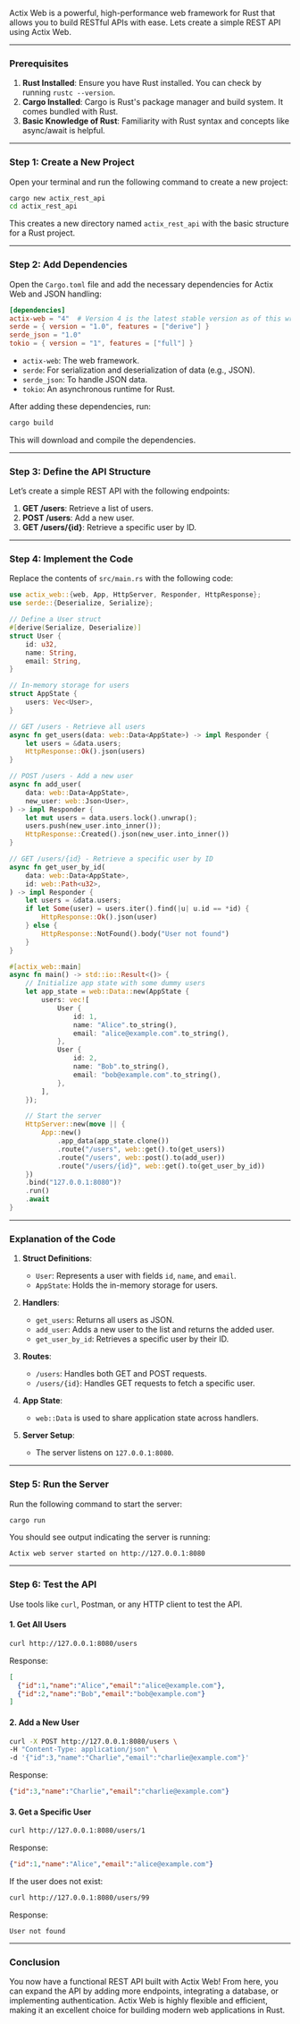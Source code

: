 Actix Web is a powerful, high-performance web framework for Rust that allows you to build RESTful APIs with ease. Lets create a simple REST API using Actix Web.

---

### **Prerequisites**
1. **Rust Installed**: Ensure you have Rust installed. You can check by running `rustc --version`.
2. **Cargo Installed**: Cargo is Rust's package manager and build system. It comes bundled with Rust.
3. **Basic Knowledge of Rust**: Familiarity with Rust syntax and concepts like async/await is helpful.

---

### **Step 1: Create a New Project**
Open your terminal and run the following command to create a new project:
```bash
cargo new actix_rest_api
cd actix_rest_api
```

This creates a new directory named `actix_rest_api` with the basic structure for a Rust project.

---

### **Step 2: Add Dependencies**
Open the `Cargo.toml` file and add the necessary dependencies for Actix Web and JSON handling:
```toml
[dependencies]
actix-web = "4"  # Version 4 is the latest stable version as of this writing
serde = { version = "1.0", features = ["derive"] }
serde_json = "1.0"
tokio = { version = "1", features = ["full"] }
```

- `actix-web`: The web framework.
- `serde`: For serialization and deserialization of data (e.g., JSON).
- `serde_json`: To handle JSON data.
- `tokio`: An asynchronous runtime for Rust.

After adding these dependencies, run:
```bash
cargo build
```
This will download and compile the dependencies.

---

### **Step 3: Define the API Structure**
Let’s create a simple REST API with the following endpoints:
1. **GET /users**: Retrieve a list of users.
2. **POST /users**: Add a new user.
3. **GET /users/{id}**: Retrieve a specific user by ID.

---

### **Step 4: Implement the Code**
Replace the contents of `src/main.rs` with the following code:

```rust
use actix_web::{web, App, HttpServer, Responder, HttpResponse};
use serde::{Deserialize, Serialize};

// Define a User struct
#[derive(Serialize, Deserialize)]
struct User {
    id: u32,
    name: String,
    email: String,
}

// In-memory storage for users
struct AppState {
    users: Vec<User>,
}

// GET /users - Retrieve all users
async fn get_users(data: web::Data<AppState>) -> impl Responder {
    let users = &data.users;
    HttpResponse::Ok().json(users)
}

// POST /users - Add a new user
async fn add_user(
    data: web::Data<AppState>,
    new_user: web::Json<User>,
) -> impl Responder {
    let mut users = data.users.lock().unwrap();
    users.push(new_user.into_inner());
    HttpResponse::Created().json(new_user.into_inner())
}

// GET /users/{id} - Retrieve a specific user by ID
async fn get_user_by_id(
    data: web::Data<AppState>,
    id: web::Path<u32>,
) -> impl Responder {
    let users = &data.users;
    if let Some(user) = users.iter().find(|u| u.id == *id) {
        HttpResponse::Ok().json(user)
    } else {
        HttpResponse::NotFound().body("User not found")
    }
}

#[actix_web::main]
async fn main() -> std::io::Result<()> {
    // Initialize app state with some dummy users
    let app_state = web::Data::new(AppState {
        users: vec![
            User {
                id: 1,
                name: "Alice".to_string(),
                email: "alice@example.com".to_string(),
            },
            User {
                id: 2,
                name: "Bob".to_string(),
                email: "bob@example.com".to_string(),
            },
        ],
    });

    // Start the server
    HttpServer::new(move || {
        App::new()
            .app_data(app_state.clone())
            .route("/users", web::get().to(get_users))
            .route("/users", web::post().to(add_user))
            .route("/users/{id}", web::get().to(get_user_by_id))
    })
    .bind("127.0.0.1:8080")?
    .run()
    .await
}
```

---

### **Explanation of the Code**
1. **Struct Definitions**:
   - `User`: Represents a user with fields `id`, `name`, and `email`.
   - `AppState`: Holds the in-memory storage for users.

2. **Handlers**:
   - `get_users`: Returns all users as JSON.
   - `add_user`: Adds a new user to the list and returns the added user.
   - `get_user_by_id`: Retrieves a specific user by their ID.

3. **Routes**:
   - `/users`: Handles both GET and POST requests.
   - `/users/{id}`: Handles GET requests to fetch a specific user.

4. **App State**:
   - `web::Data` is used to share application state across handlers.

5. **Server Setup**:
   - The server listens on `127.0.0.1:8080`.

---

### **Step 5: Run the Server**
Run the following command to start the server:
```bash
cargo run
```

You should see output indicating the server is running:
```
Actix web server started on http://127.0.0.1:8080
```

---

### **Step 6: Test the API**
Use tools like `curl`, Postman, or any HTTP client to test the API.

#### **1. Get All Users**
```bash
curl http://127.0.0.1:8080/users
```
Response:
```json
[
  {"id":1,"name":"Alice","email":"alice@example.com"},
  {"id":2,"name":"Bob","email":"bob@example.com"}
]
```

#### **2. Add a New User**
```bash
curl -X POST http://127.0.0.1:8080/users \
-H "Content-Type: application/json" \
-d '{"id":3,"name":"Charlie","email":"charlie@example.com"}'
```
Response:
```json
{"id":3,"name":"Charlie","email":"charlie@example.com"}
```

#### **3. Get a Specific User**
```bash
curl http://127.0.0.1:8080/users/1
```
Response:
```json
{"id":1,"name":"Alice","email":"alice@example.com"}
```

If the user does not exist:
```bash
curl http://127.0.0.1:8080/users/99
```
Response:
```
User not found
```

---

### **Conclusion**
You now have a functional REST API built with Actix Web! From here, you can expand the API by adding more endpoints, integrating a database, or implementing authentication. Actix Web is highly flexible and efficient, making it an excellent choice for building modern web applications in Rust.

